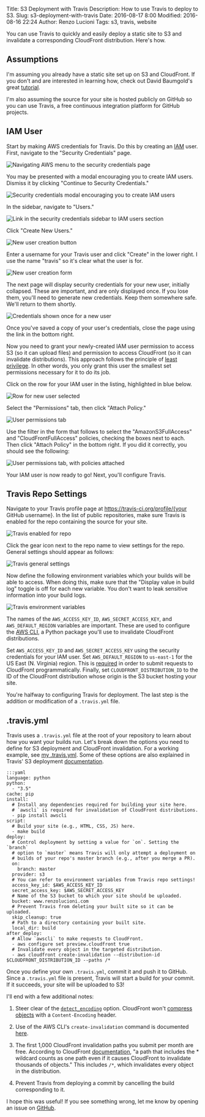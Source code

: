 Title: S3 Deployment with Travis
Description: How to use Travis to deploy to S3.
Slug: s3-deployment-with-travis
Date: 2016-08-17 8:00
Modified: 2016-08-16 22:24
Author: Renzo Lucioni
Tags: s3, travis, website

You can use Travis to quickly and easily deploy a static site to S3 and invalidate a corresponding CloudFront distribution. Here's how.

## Assumptions

I'm assuming you already have a static site set up on S3 and CloudFront. If you don't and are interested in learning how, check out David Baumgold's great [tutorial](https://www.davidbaumgold.com/tutorials/deploy-static-site-aws-s3-cloudfront/).

I'm also assuming the source for your site is hosted publicly on GitHub so you can use Travis, a free continuous integration platform for GitHub projects.

## IAM User

Start by making AWS credentials for Travis. Do this by creating an [IAM](http://docs.aws.amazon.com/IAM/latest/UserGuide/best-practices.html) user. First, navigate to the "Security Credentials" page.

![Navigating AWS menu to the security credentials page]({filename}../images/aws-security-credentials-menu.png)

You may be presented with a modal encouraging you to create IAM users. Dismiss it by clicking "Continue to Security Credentials."

![Security credentials modal encouraging you to create IAM users]({filename}../images/aws-security-credentials-modal.png)

In the sidebar, navigate to "Users."

![Link in the security credentials sidebar to IAM users section]({filename}../images/aws-security-credentials-sidebar.png)

Click "Create New Users."

![New user creation button]({filename}../images/create-iam-users.png)

Enter a username for your Travis user and click "Create" in the lower right. I use the name "travis" so it's clear what the user is for.

![New user creation form]({filename}../images/iam-user-creation-form.png)

The next page will display security credentials for your new user, initially collapsed. These are important, and are only displayed once. If you lose them, you'll need to generate new credentials. Keep them somewhere safe. We'll return to them shortly.

![Credentials shown once for a new user]({filename}../images/iam-user-credentials.png)

Once you've saved a copy of your user's credentials, close the page using the link in the bottom right.

Now you need to grant your newly-created IAM user permission to access S3 (so it can upload files) and permission to access CloudFront (so it can invalidate distributions). This approach follows the principle of [least privilege](http://docs.aws.amazon.com/IAM/latest/UserGuide/best-practices.html#grant-least-privilege). In other words, you only grant this user the smallest set permissions necessary for it to do its job.

Click on the row for your IAM user in the listing, highlighted in blue below.

![Row for new user selected]({filename}../images/iam-user-listing.png)

Select the "Permissions" tab, then click "Attach Policy."

![User permissions tab]({filename}../images/iam-user-permissions-empty.png)

Use the filter in the form that follows to select the "AmazonS3FullAccess" and "CloudFrontFullAccess" policies, checking the boxes next to each. Then click "Attach Policy" in the bottom right. If you did it correctly, you should see the following:

![User permissions tab, with policies attached]({filename}../images/iam-user-permissions-attached.png)

Your IAM user is now ready to go! Next, you'll configure Travis.

## Travis Repo Settings

Navigate to your Travis profile page at https://travis-ci.org/profile/{your GitHub username}. In the list of public repositories, make sure Travis is enabled for the repo containing the source for your site.

![Travis enabled for repo]({filename}../images/travis-repo-enabled.png)

Click the gear icon next to the repo name to view settings for the repo. General settings should appear as follows:

![Travis general settings]({filename}../images/travis-general-settings.png)

Now define the following environment variables which your builds will be able to access. When doing this, make sure that the "Display value in build log" toggle is off for each new variable. You don't want to leak sensitive information into your build logs.

![Travis environment variables]({filename}../images/travis-environment-variables.png)

The names of the `AWS_ACCESS_KEY_ID`, `AWS_SECRET_ACCESS_KEY`, and `AWS_DEFAULT_REGION` variables are important. These are used to configure the [AWS CLI](https://pypi.python.org/pypi/awscli), a Python package you'll use to invalidate CloudFront distributions.

Set `AWS_ACCESS_KEY_ID` and `AWS_SECRET_ACCESS_KEY` using the security credentials for your IAM user. Set `AWS_DEFAULT_REGION` to `us-east-1` for the US East (N. Virginia) region. This is [required](http://docs.aws.amazon.com/general/latest/gr/rande.html#cf_region) in order to submit requests to CloudFront programmatically. Finally, set `CLOUDFRONT_DISTRIBUTION_ID` to the ID of the CloudFront distribution whose origin is the S3 bucket hosting your site.

You're halfway to configuring Travis for deployment. The last step is the addition or modification of a `.travis.yml` file.

## .travis.yml

Travis uses a `.travis.yml` file at the root of your repository to learn about how you want your builds run. Let's break down the options you need to define for S3 deployment and CloudFront invalidation. For a working example, see [my .travis.yml](https://github.com/rlucioni/blog/blob/master/.travis.yml). Some of these options are also explained in Travis' S3 deployment [documentation](https://docs.travis-ci.com/user/deployment/s3).

    :::yaml
    language: python
    python:
      - "3.5"
    cache: pip
    install:
      # Install any dependencies required for building your site here.
      # `awscli` is required for invalidation of CloudFront distributions.
      - pip install awscli
    script:
      # Build your site (e.g., HTML, CSS, JS) here.
      - make build
    deploy:
      # Control deployment by setting a value for `on`. Setting the `branch`
      # option to `master` means Travis will only attempt a deployment on
      # builds of your repo's master branch (e.g., after you merge a PR).
      on:
        branch: master
      provider: s3
      # You can refer to environment variables from Travis repo settings!
      access_key_id: $AWS_ACCESS_KEY_ID
      secret_access_key: $AWS_SECRET_ACCESS_KEY
      # Name of the S3 bucket to which your site should be uploaded.
      bucket: www.renzolucioni.com
      # Prevent Travis from deleting your built site so it can be uploaded.
      skip_cleanup: true
      # Path to a directory containing your built site.
      local_dir: build
    after_deploy:
      # Allow `awscli` to make requests to CloudFront.
      - aws configure set preview.cloudfront true
      # Invalidate every object in the targeted distribution.
      - aws cloudfront create-invalidation --distribution-id $CLOUDFRONT_DISTRIBUTION_ID --paths /*

Once you define your own `.travis.yml`, commit it and push it to GitHub. Since a `.travis.yml` file is present, Travis will start a build for your commit. If it succeeds, your site will be uploaded to S3!

I'll end with a few additional notes:

1. Steer clear of the [`detect_encoding`](https://docs.travis-ci.com/user/deployment/s3#Setting-Content-Encoding-header) option. CloudFront won't [compress objects](http://docs.aws.amazon.com/AmazonCloudFront/latest/DeveloperGuide/ServingCompressedFiles.html#compressed-content-cloudfront) with a `Content-Encoding` header.

2. Use of the AWS CLI's `create-invalidation` command is documented [here](http://docs.aws.amazon.com/cli/latest/reference/cloudfront/create-invalidation.html).

3. The first 1,000 CloudFront invalidation paths you submit per month are free. According to CloudFront [documentation](http://docs.aws.amazon.com/AmazonCloudFront/latest/DeveloperGuide/Invalidation.html#PayingForInvalidation), "a path that includes the * wildcard counts as one path even if it causes CloudFront to invalidate thousands of objects." This includes `/*`, which invalidates every object in the distribution.

4. Prevent Travis from deploying a commit by cancelling the build corresponding to it.

I hope this was useful! If you see something wrong, let me know by opening an issue on [GitHub](https://github.com/rlucioni/blog).
